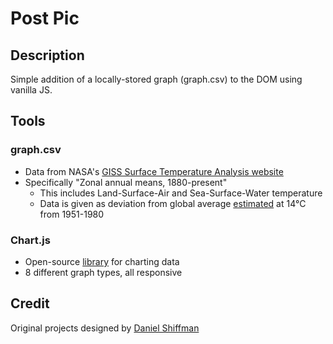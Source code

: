# Post Pic

## Description

Simple addition of a locally-stored graph (graph.csv) to the DOM using vanilla JS.

## Tools

### graph.csv

- Data from NASA's [GISS Surface Temperature Analysis website](https://data.giss.nasa.gov/gistemp/)
- Specifically "Zonal annual means, 1880-present"
	- This includes Land-Surface-Air and Sea-Surface-Water temperature
	- Data is given as deviation from global average [estimated](https://earthobservatory.nasa.gov/world-of-change/global-temperatures) at 14°C from 1951-1980

### Chart.js
- Open-source [library](https://www.chartjs.org/) for charting data
- 8 different graph types, all responsive

## Credit

Original projects designed by [Daniel Shiffman](https://github.com/CodingTrain)
